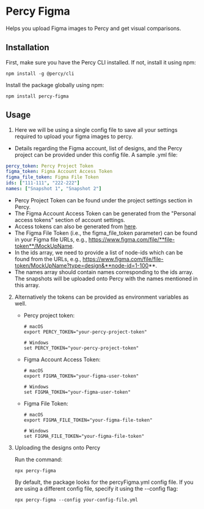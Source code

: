 # Percy Figma

Helps you upload Figma images to Percy and get visual comparisons.

## Installation

First, make sure you have the Percy CLI installed. If not, install it using npm:

```shell
npm install -g @percy/cli
```

Install the package globally using npm:

```shell
npm install percy-figma
```

## Usage

1. Here we will be using a single config file to save all your settings required to upload your figma images to percy.
- Details regarding the Figma account, list of designs, and the Percy project can be provided under this config file. A sample .yml file:

```yaml
percy_token: Percy Project Token
figma_token: Figma Account Access Token
figma_file_token: Figma File Token
ids: ["111-111", "222-222"]
names: ["Snapshot 1", "Snapshot 2"]
```

   - Percy Project Token can be found under the project settings section in Percy.
   - The Figma Account Access Token can be generated from the "Personal access tokens" section of account settings.
   - Access tokens can also be generated from [here](https://www.figma.com/developers/api#access-tokens).
   - The Figma File Token (i.e., the figma_file_token parameter) can be found in your Figma file URLs,
    e.g., https://www.figma.com/file/**file-token**/MockUpName.
   - In the ids array, we need to provide a list of node-ids which can be found from the URLs, e.g., https://www.figma.com/file/file-token/MockUpName?type=design&**node-id=1-100**.
   - The names array should contain names corresponding to the ids array. The snapshots will be uploaded onto Percy with the names mentioned in this array.

2. Alternatively the tokens can be provided as environment variables as well.

   - Percy project token:

     ```shell
     # macOS
     export PERCY_TOKEN="your-percy-project-token"

     # Windows
     set PERCY_TOKEN="your-percy-project-token"
     ```

   - Figma Account Access Token:

     ```shell
     # macOS
     export FIGMA_TOKEN="your-figma-user-token"

     # Windows
     set FIGMA_TOKEN="your-figma-user-token"
     ```

   - Figma File Token:

     ```shell
     # macOS
     export FIGMA_FILE_TOKEN="your-figma-file-token"

     # Windows
     set FIGMA_FILE_TOKEN="your-figma-file-token"
     ```

3. Uploading the designs onto Percy

   Run the command:

   ```shell
   npx percy-figma
   ```

   By default, the package looks for the percyFigma.yml config file. If you are using a different config file, specify it using the --config flag:

   ```shell
   npx percy-figma --config your-config-file.yml
   ```